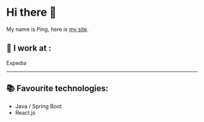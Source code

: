 # Hi there 👋

My name is Ping, here is [my site](https://www.findbugs.life/).


## 🚀 I work at : 

Expedia 

--- 

## 📚 Favourite technologies: 

- Java / Spring Boot
- React.js

